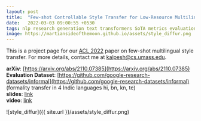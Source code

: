```yaml
---
layout: post
title:  "Few-shot Controllable Style Transfer for Low-Resource Multilingual Settings - Project Page"
date:   2022-03-03 09:00:55 +0530
tags: nlp research generation text transformers SoTA metrics evaluation style transfer indic languages few shot multilingual
image: https://martiansideofthemoon.github.io/assets/style_diffur.png
---
```


This is a project page for our [ACL 2022](https://2021.naacl.org/) paper on few-shot multilingual style transfer. For more details, contact me at [kalpesh@cs.umass.edu](mailto:kalpesh@cs.umass.edu).

**arXiv**: [https://arxiv.org/abs/2110.07385](https://arxiv.org/abs/2110.07385)  
**Evaluation Dataset**: [https://github.com/google-research-datasets/informal](https://github.com/google-research-datasets/informal) (formality transfer in 4 Indic languages hi, bn, kn, te)  
**slides**: [link](https://docs.google.com/presentation/d/1PGk58vWuHP3FBt8EBA_aN9juo3gPPObAVhshwS3Rpkg/edit?usp=sharing&resourcekey=0-Ma8fX94-cdv4SHTIpsFajw)  
**video**: [link](https://underline.io/lecture/49742-long-few-shot-controllable-style-transfer-for-low-resource-multilingual-settings)

![style_diffur]({{ site.url }}/assets/style_diffur.png)
